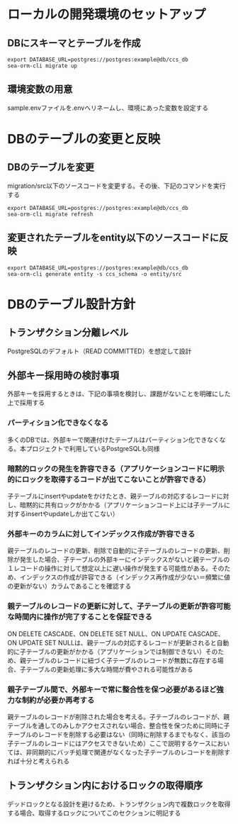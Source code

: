 # ローカルの開発環境のセットアップ

## DBにスキーマとテーブルを作成
```
export DATABASE_URL=postgres://postgres:example@db/ccs_db
sea-orm-cli migrate up
```

## 環境変数の用意
sample.envファイルを.envへリネームし、環境にあった変数を設定する

# DBのテーブルの変更と反映

## DBのテーブルを変更
migration/src以下のソースコードを変更する。その後、下記のコマンドを実行する
```
export DATABASE_URL=postgres://postgres:example@db/ccs_db
sea-orm-cli migrate refresh
```

## 変更されたテーブルをentity以下のソースコードに反映
```
export DATABASE_URL=postgres://postgres:example@db/ccs_db
sea-orm-cli generate entity -s ccs_schema -o entity/src
```

# DBのテーブル設計方針

## トランザクション分離レベル
PostgreSQLのデフォルト（READ COMMITTED）を想定して設計

## 外部キー採用時の検討事項
外部キーを採用するときは、下記の事項を検討し、課題がないことを明確にした上で採用する
### パーティション化できなくなる
多くのDBでは、外部キーで関連付けたテーブルはパーティション化できなくなる。本プロジェクトで利用しているPostgreSQLも同様
### 暗黙的ロックの発生を許容できる（アプリケーションコードに明示的にロックを取得するコードが出てこないことが許容できる）
子テーブルにinsertやupdateをかけたとき、親テーブルの対応するレコードに対し、暗黙的に共有ロックがかかる（アプリケーションコード上には子テーブルに対するinsertやupdateしか出てこない）
### 外部キーのカラムに対してインデックス作成が許容できる
親テーブルのレコードの更新、削除で自動的に子テーブルのレコードの更新、削除が発生した場合、子テーブルの外部キーにインデックスがないと親テーブルの１レコードの操作に対して想定以上に遅い操作が発生する可能性がある。そのため、インデックスの作成が許容できる（インデックス再作成が少ない＝頻繁に値の更新がない）カラムであることを確認する
### 親テーブルのレコードの更新に対して、子テーブルの更新が許容可能な時間内に操作が完了することを保証できる
ON DELETE CASCADE、ON DELETE SET NULL、ON UPDATE CASCADE、ON UPDATE SET NULLは、親テーブルの対応するレコードが更新されると自動的に子テーブルの更新がかかる（アプリケーションでは制御できない）そのため、親テーブルのレコードに紐づく子テーブルのレコードが無数に存在する場合、子テーブルの更新処理に多大な時間が費やされる可能性がある
### 親子テーブル間で、外部キーで常に整合性を保つ必要があるほど強力な制約が必要か再考する
親テーブルのレコードが削除された場合を考える。子テーブルのレコードが、親テーブルを通してのみしかアクセスされない場合、整合性を保つために同時に子テーブルのレコードを削除する必要はない（同時に削除するまでもなく、該当の子テーブルのレコードにはアクセスできないため）ここで説明するケースにおいては、非同期的にバッチ処理で関連がなくなった子テーブルのレコードを削除すれば十分と考えられる

## トランザクション内におけるロックの取得順序
デッドロックとなる設計を避けるため、トランザクション内で複数ロックを取得する場合、取得するロックについてこのセクションに明記する
